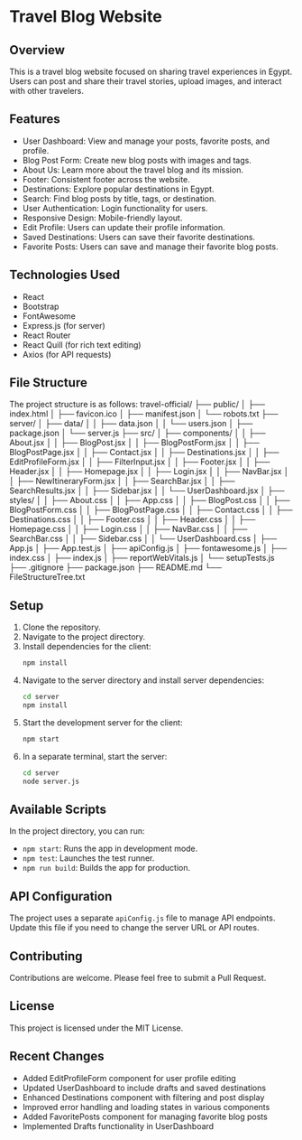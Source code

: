 # Travel Blog Website

## Overview
This is a travel blog website focused on sharing travel experiences in Egypt. Users can post and share their travel stories, upload images, and interact with other travelers.

## Features
- User Dashboard: View and manage your posts, favorite posts, and profile.
- Blog Post Form: Create new blog posts with images and tags.
- About Us: Learn more about the travel blog and its mission.
- Footer: Consistent footer across the website.
- Destinations: Explore popular destinations in Egypt.
- Search: Find blog posts by title, tags, or destination.
- User Authentication: Login functionality for users.
- Responsive Design: Mobile-friendly layout.
- Edit Profile: Users can update their profile information.
- Saved Destinations: Users can save their favorite destinations.
- Favorite Posts: Users can save and manage their favorite blog posts.

## Technologies Used
- React
- Bootstrap
- FontAwesome
- Express.js (for server)
- React Router
- React Quill (for rich text editing)
- Axios (for API requests)

## File Structure
The project structure is as follows:
travel-official/
├── public/
│   ├── index.html
│   ├── favicon.ico
│   ├── manifest.json
│   └── robots.txt
├── server/
│   ├── data/
│   │   ├── data.json
│   │   └── users.json
│   ├── package.json
│   └── server.js
├── src/
│   ├── components/
│   │   ├── About.jsx
│   │   ├── BlogPost.jsx
│   │   ├── BlogPostForm.jsx
│   │   ├── BlogPostPage.jsx
│   │   ├── Contact.jsx
│   │   ├── Destinations.jsx
│   │   ├── EditProfileForm.jsx
│   │   ├── FilterInput.jsx
│   │   ├── Footer.jsx
│   │   ├── Header.jsx
│   │   ├── Homepage.jsx
│   │   ├── Login.jsx
│   │   ├── NavBar.jsx
│   │   ├── NewItineraryForm.jsx
│   │   ├── SearchBar.jsx
│   │   ├── SearchResults.jsx
│   │   ├── Sidebar.jsx
│   │   └── UserDashboard.jsx
│   ├── styles/
│   │   ├── About.css
│   │   ├── App.css
│   │   ├── BlogPost.css
│   │   ├── BlogPostForm.css
│   │   ├── BlogPostPage.css
│   │   ├── Contact.css
│   │   ├── Destinations.css
│   │   ├── Footer.css
│   │   ├── Header.css
│   │   ├── Homepage.css
│   │   ├── Login.css
│   │   ├── NavBar.css
│   │   ├── SearchBar.css
│   │   ├── Sidebar.css
│   │   └── UserDashboard.css
│   ├── App.js
│   ├── App.test.js
│   ├── apiConfig.js
│   ├── fontawesome.js
│   ├── index.css
│   ├── index.js
│   ├── reportWebVitals.js
│   └── setupTests.js
├── .gitignore
├── package.json
├── README.md
└── FileStructureTree.txt

## Setup
1. Clone the repository.
2. Navigate to the project directory.
3. Install dependencies for the client:
   ```bash
   npm install
   ```
4. Navigate to the server directory and install server dependencies:
   ```bash
   cd server
   npm install
   ```
5. Start the development server for the client:
   ```bash
   npm start
   ```
6. In a separate terminal, start the server:
   ```bash
   cd server
   node server.js
   ```

## Available Scripts
In the project directory, you can run:

- `npm start`: Runs the app in development mode.
- `npm test`: Launches the test runner.
- `npm run build`: Builds the app for production.

## API Configuration
The project uses a separate `apiConfig.js` file to manage API endpoints. Update this file if you need to change the server URL or API routes.

## Contributing
Contributions are welcome. Please feel free to submit a Pull Request.

## License
This project is licensed under the MIT License.

## Recent Changes
- Added EditProfileForm component for user profile editing
- Updated UserDashboard to include drafts and saved destinations
- Enhanced Destinations component with filtering and post display
- Improved error handling and loading states in various components
- Added FavoritePosts component for managing favorite blog posts
- Implemented Drafts functionality in UserDashboard
